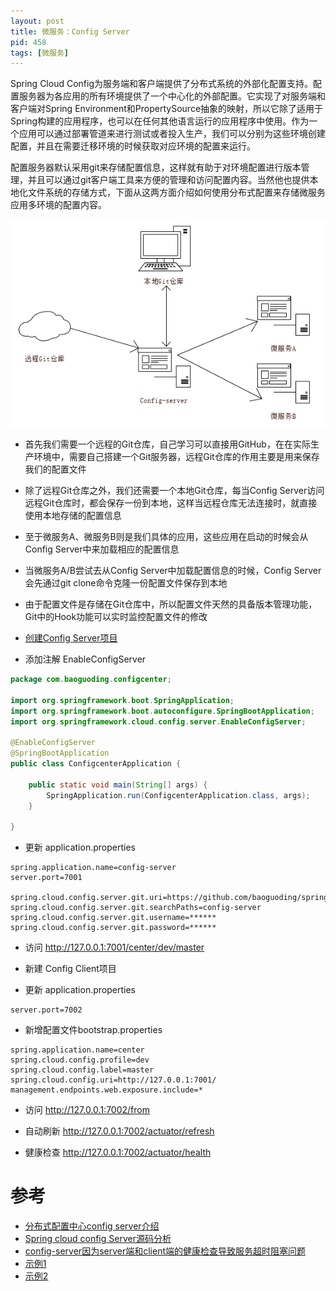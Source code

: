 ```yaml
---
layout: post
title: 微服务：Config Server
pid: 458
tags: [微服务]
---
```


Spring Cloud Config为服务端和客户端提供了分布式系统的外部化配置支持。配置服务器为各应用的所有环境提供了一个中心化的外部配置。它实现了对服务端和客户端对Spring Environment和PropertySource抽象的映射，所以它除了适用于Spring构建的应用程序，也可以在任何其他语言运行的应用程序中使用。作为一个应用可以通过部署管道来进行测试或者投入生产，我们可以分别为这些环境创建配置，并且在需要迁移环境的时候获取对应环境的配置来运行。

配置服务器默认采用git来存储配置信息，这样就有助于对环境配置进行版本管理，并且可以通过git客户端工具来方便的管理和访问配置内容。当然他也提供本地化文件系统的存储方式，下面从这两方面介绍如何使用分布式配置来存储微服务应用多环境的配置内容。

![](/uploads/2019/08/15-01.png)

+ 首先我们需要一个远程的Git仓库，自己学习可以直接用GitHub，在在实际生产环境中，需要自己搭建一个Git服务器，远程Git仓库的作用主要是用来保存我们的配置文件
+ 除了远程Git仓库之外，我们还需要一个本地Git仓库，每当Config Server访问远程Git仓库时，都会保存一份到本地，这样当远程仓库无法连接时，就直接使用本地存储的配置信息
+ 至于微服务A、微服务B则是我们具体的应用，这些应用在启动的时候会从Config Server中来加载相应的配置信息
+ 当微服务A/B尝试去从Config Server中加载配置信息的时候，Config Server会先通过git clone命令克隆一份配置文件保存到本地
+ 由于配置文件是存储在Git仓库中，所以配置文件天然的具备版本管理功能，Git中的Hook功能可以实时监控配置文件的修改



+ [创建Config Server项目](https://start.spring.io/)
+ 添加注解 EnableConfigServer

```java
package com.baoguoding.configcenter;

import org.springframework.boot.SpringApplication;
import org.springframework.boot.autoconfigure.SpringBootApplication;
import org.springframework.cloud.config.server.EnableConfigServer;

@EnableConfigServer
@SpringBootApplication
public class ConfigcenterApplication {

	public static void main(String[] args) {
		SpringApplication.run(ConfigcenterApplication.class, args);
	}

}
```

+ 更新 application.properties

```config
spring.application.name=config-server
server.port=7001

spring.cloud.config.server.git.uri=https://github.com/baoguoding/springcloud
spring.cloud.config.server.git.searchPaths=config-server
spring.cloud.config.server.git.username=******
spring.cloud.config.server.git.password=******
```

+ 访问 http://127.0.0.1:7001/center/dev/master
+ 新建 Config Client项目

+ 更新 application.properties

```properties
server.port=7002
```

+ 新增配置文件bootstrap.properties

```properties
spring.application.name=center
spring.cloud.config.profile=dev
spring.cloud.config.label=master
spring.cloud.config.uri=http://127.0.0.1:7001/
management.endpoints.web.exposure.include=*
```

+ 访问 http://127.0.0.1:7002/from

+ 自动刷新 http://127.0.0.1:7002/actuator/refresh
+ 健康检查 http://127.0.0.1:7002/actuator/health

# 参考
+ [分布式配置中心config server介绍](https://www.cnblogs.com/duanxz/p/3512408.html)
+ [Spring cloud config Server源码分析](https://www.cnblogs.com/duanxz/p/3510159.html)
+ [config-server因为server端和client端的健康检查导致服务超时阻塞问题](https://www.cnblogs.com/duanxz/p/11272215.html)
+ [示例1](https://github.com/baoguoding/springcloud)
+ [示例2](https://github.com/baoguoding/config-server)